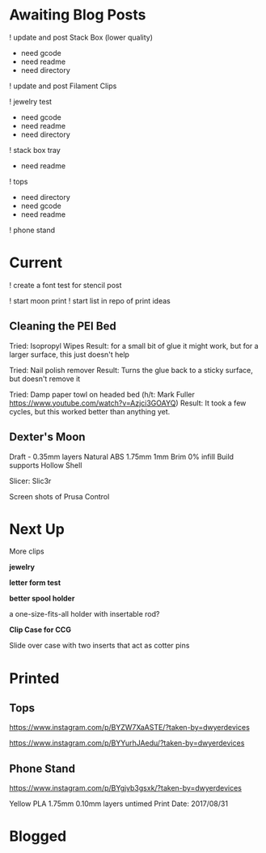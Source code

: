 # Awaiting Blog Posts

! update and post Stack Box (lower quality) 
 - need gcode
 - need readme
 - need directory
 
! update and post Filament Clips

! jewelry test
 - need gcode
 - need readme
 - need directory
 
! stack box tray
 - need readme
 
! tops
 - need directory
 - need gcode
 - need readme
 
! phone stand

# Current

! create a font test for stencil post

! start moon print
! start list in repo of print ideas

## Cleaning the PEI Bed

Tried: Isopropyl Wipes
Result: for a small bit of glue it might work, but for a larger surface, this just doesn't help

Tried: Nail polish remover
Result: Turns the glue back to a sticky surface, but doesn't remove it

Tried: Damp paper towl on headed bed (h/t: Mark Fuller https://www.youtube.com/watch?v=Azjci3GOAYQ)
Result: It took a few cycles, but this worked better than anything yet.


## Dexter's Moon

Draft - 0.35mm layers
Natural ABS 1.75mm
1mm Brim
0% infill
Build supports
Hollow Shell

Slicer: Slic3r

Screen shots of Prusa Control



# Next Up

More clips

**jewelry**

**letter form test**

**better spool holder**

 a one-size-fits-all holder with insertable rod?
 
**Clip Case for CCG**

Slide over case with two inserts that act as cotter pins


# Printed

## Tops

https://www.instagram.com/p/BYZW7XaASTE/?taken-by=dwyerdevices

https://www.instagram.com/p/BYYurhJAedu/?taken-by=dwyerdevices

## Phone Stand

https://www.instagram.com/p/BYgjvb3gsxk/?taken-by=dwyerdevices

Yellow PLA 1.75mm
0.10mm layers
untimed 
Print Date: 2017/08/31


# Blogged